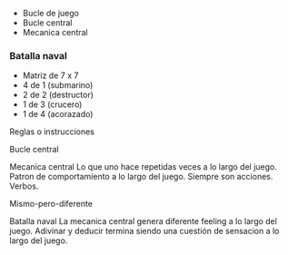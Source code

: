 * Bucle de juego
* Bucle central
* Mecanica central


### Batalla naval
* Matriz de 7 x 7
* 4 de 1 (submarino)
* 2 de 2 (destructor)
* 1 de 3 (crucero)
* 1 de 4 (acorazado)

Reglas o instrucciones

Bucle central

Mecanica central
Lo que uno hace repetidas veces a lo largo del juego.
Patron de comportamiento a lo largo del juego.
Siempre son acciones. Verbos.

Mismo-pero-diferente

Batalla naval
La mecanica central genera diferente feeling a lo largo del juego.
Adivinar y deducir termina siendo una cuestión de sensacion a lo largo del juego.